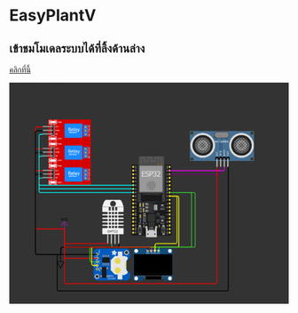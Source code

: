 # EasyPlantV

## เข้าชมโมเดลระบบได้ที่ลิ้งด้านล่าง
<a href="https://wokwi.com/projects/385159857817988097">คลิกที่นี้</a>

<img src="img/1.png">